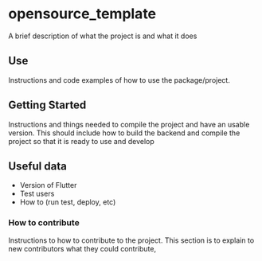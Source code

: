 # opensource_template

A brief description of what the project is and what it does

## Use

Instructions and code examples of how to use the package/project.

## Getting Started

Instructions and things needed to compile the project and have an usable version.
This should include how to build the backend and compile the project so that it 
is ready to use and develop

## Useful data

- Version of Flutter
- Test users
- How to (run test, deploy, etc)

### How to contribute

Instructions to how to contribute to the project.
This section is to explain to new contributors what they could contribute, 
